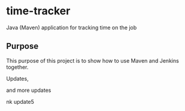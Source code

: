 # time-tracker
Java (Maven) application for tracking time on the job

## Purpose

This purpose of this project is to show how to use Maven and Jenkins together.

Updates, 

and more updates

nk update5
